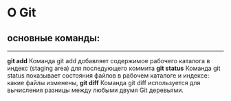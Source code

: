 # О Git
## основные команды:
 - - -
**git add**
Команда git add добавляет содержимое рабочего каталога в индекс (staging area) для последующего коммита
**git status**
Команда git status показывает состояния файлов в рабочем каталоге и индексе: какие файлы изменены,
**git diff**
Команда git diff используется для вычисления разницы между любыми двумя Git деревьями.

